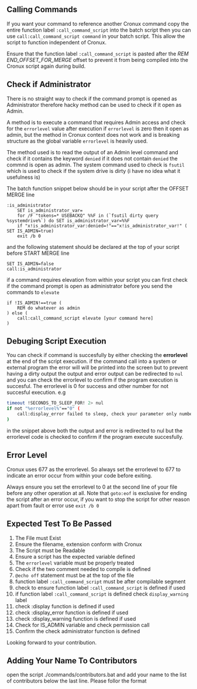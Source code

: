 
## Calling Commands

If you want your command to reference another Cronux command copy the entire function label 
`:call_command_script` into the batch script then you can use `call:call_command_script command` 
in your batch script. This allow the script to function independent of Cronux.

Ensure that the function label `:call_command_script` is pasted after the *REM END_OFFSET_FOR_MERGE* 
offset to prevent it from being compiled into the Cronux script again during build.

## Check if Administrator

There is no straight way to check if the command prompt is opened as Administrator therefore 
hacky method can be used to check if it open as Admin. 

A method is to execute a command that requires Admin access and check for the `errorlevel` value after 
execution if `errorlevel` is zero then it open as admin, but the method in Cronux context does not work 
and is breaking structure as the global variable `errorlevel` is heavily used. 

The method used is to read the output of an Admin level command and check if it contains the keyword `denied` 
if it does not contain `denied` the commnd is open as admin. The system command used to check is `fsutil` which 
is used to check if the system drive is dirty (i have no idea what it usefulness is)

The batch function snippet below should be in your script after the OFFSET MERGE line 

```batch
:is_administrator
	SET is_administrator_var=
	for /F "tokens=* USEBACKQ" %%F in (`fsutil dirty query %systemdrive%`) do SET is_administrator_var=%%F
	if "x!is_administrator_var:denied=!"=="x!is_administrator_var!" ( SET IS_ADMIN=true) 
	exit /b 0
```

and the following statement should be declared at the top of your script before START MERGE line 

```batch
SET IS_ADMIN=false
call:is_administrator
```

if a command requires elevation from within your script you can first check if the command prompt is open as 
administrator before you send the commands to `elevate`

```
if !IS_ADMIN!==true (
	REM do whatever as admin 
) else (
	call:call_command_script elevate [your command here]
)
```


## Debuging Script Execution

You can check if command is succesfully by either checking the **errorlevel** at the end 
of the script execution. if the command call into a system or external program the error 
will will be printed into the screen but to prevent having a dirty output the output and 
error output can be redirected to `nul` and you can check the errorlevel to confirm if the 
program execution is succesful. The errorlevel is 0 for success and other number for 
not succesful execution. e.g 

```bash
timeout !SECONDS_TO_SLEEP_FOR! 2> nul 
if not "%errorlevel%"=="0" (
	call:display_error failed to sleep, check your parameter only number between -1 to 99999 accepted
)
```

in the snippet above both the output and error is redirected to nul but the errorlevel code is 
checked to confirm if the program execute succesfully. 

## Error Level

Cronux uses 677 as the errorlevel. So always set the errorlevel to 677 to indicate 
an error occur from within your code before exiting. 

Always ensure you set the errorlevel to 0 at the second line of your file before any other 
operation at all. Note that `goto:eof` is exclusive for ending the script after an error 
occur, if you want to stop the script for other reason apart from fault or error use 
`exit /b 0`

## Expected Test To Be Passed

 1.  The File must Exist 
 2.  Ensure the filename, extension conform with Cronux 
 3.  The Script must be Readable
 4.  Ensure a script has the expected variable defined
 5.  The `errorlevel` variable must be properly treated
 6.  Check if the two comment needed to compile is defined
 7.  `@echo off` statement must be at the top of the file
 8.  function label `:call_command_script` must be after compilable segment
 9.  check to ensure function label `:call_command_script` is defined if used 
 9.  if function label `:call_command_script` is defined check `display_warning` label  
 10. check :display function is defined if used
 11. check :display_error function is defined if used
 12. check :display_warning function is defined if used
 13. Check for IS_ADMIN variable and check permission call
 13. Confirm the check administrator function is defined
 
Looking forward to your contribution.

## Adding Your Name To Contributors 

open the script ./commands/contributors.bat and add your name to the list of contributors 
below the last line. Please follor the format
 
